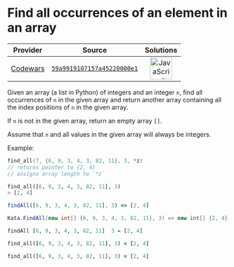 [_metadata_:generated]: - "true"

# Find all occurrences of an element in an array

<!-- INFO TABLE BEGIN -->

| Provider                                        | Source                                                                               | Solutions                                                                                                                                                    |
| :---------------------------------------------: | :----------------------------------------------------------------------------------: | :----------------------------------------------------------------------------------------------------------------------------------------------------------: |
| [Codewars](../../../docs/providers/Codewars.md) | [`59a9919107157a45220000e1`](https://www.codewars.com/kata/59a9919107157a45220000e1) | [<img src="https://res.cloudinary.com/rascaltwo/image/upload/v1631924076/javascript_ehszr7.svg" alt="JavaScript" title="JavaScript" width="50" />](solve.js) |

<!-- INFO TABLE END -->

Given an array (a list in Python) of integers and an integer `n`, find all occurrences of `n` in the given array and return another array containing all the index positions of `n` in the given array.

If `n` is not in the given array, return an empty array `[]`.

Assume that `n` and all values in the given array will always be integers.

Example:
```c
find_all(7, {6, 9, 3, 4, 3, 82, 11}, 3, *z)
// returns pointer to {2, 4}
// assigns array length to `*z`
```
```python
find_all([6, 9, 3, 4, 3, 82, 11], 3)
> [2, 4]
```
```javascript
findAll([6, 9, 3, 4, 3, 82, 11], 3) => [2, 4]
```
```csharp
Kata.FindAll(new int[] {6, 9, 3, 4, 3, 82, 11}, 3) => new int[] {2, 4}
```
```haskell
findAll [6, 9, 3, 4, 3, 82, 11]  3 = [2, 4]
```
```ruby
find_all([6, 9, 3, 4, 3, 82, 11], 3) = [2, 4]
```
```prolog
find_all([6, 9, 3, 4, 3, 82, 11], 3) = [2, 4]
```

